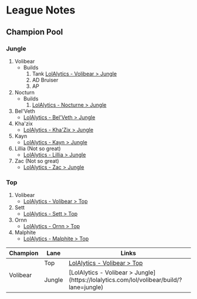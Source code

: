# League Notes

## Champion Pool

### Jungle

1. Volibear
   - Builds
      1. Tank [LolAlytics - Volibear > Jungle](https://lolalytics.com/lol/volibear/build/?lane=jungle)
      2. AD Bruiser
      3. AP
2. Nocturn
    - Builds
      1.  [LolAlytics - Nocturne > Jungle](https://lolalytics.com/lol/nocturne/build/?lane=jungle)
3. Bel'Veth
   - [LolAlytics - Bel'Veth > Jungle](https://lolalytics.com/lol/belveth/build/?lane=jungle)
4. Kha'zix
   - [LolAlytics - Kha'Zix > Jungle](https://lolalytics.com/lol/khazix/build/?lane=jungle)
5. Kayn
   - [LolAlytics - Kayn > Jungle](https://lolalytics.com/lol/kayn/build/?lane=jungle)
6. Lillia (Not so great)
   - [LolAlytics - Lillia > Jungle](https://lolalytics.com/lol/lillia/build/?lane=jungle)
7. Zac (Not so great)
   - [LolAlytics - Zac > Jungle](https://lolalytics.com/lol/zac/build/?lane=jungle)

### Top

1. Volibear
   -   [LolAlytics - Volibear > Top](https://lolalytics.com/lol/volibear/build/?lane=top)
2. Sett
   -   [LolAlytics - Sett > Top](https://lolalytics.com/lol/sett/build/?lane=top)
3. Ornn
   -   [LolAlytics - Ornn > Top](https://lolalytics.com/lol/ornn/build/?lane=top)
4. Malphite
   -   [LolAlytics - Malphite > Top](https://lolalytics.com/lol/malphite/build/?lane=top)

<table>
    <thead>
        <tr>
            <th>Champion</th>
            <th>Lane</th>
            <th>Links</th>
        </tr>
    </thead>
    <tbody>
        <tr>
            <td rowspan=2>Volibear</td>
            <td>Top</td>
            <td>
               <a href="https://lolalytics.com/lol/volibear/build/?lane=top">LolAlytics - Volibear > Top</a>
            </td>
        </tr>
        <tr>
            <td>Jungle</td>
            <td>[LolAlytics - Volibear > Jungle](https://lolalytics.com/lol/volibear/build/?lane=jungle)</td>
        </tr>
    </tbody>
</table>